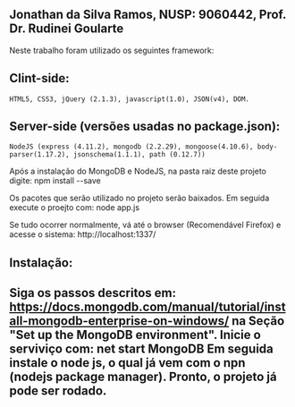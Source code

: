 ﻿Jonathan da Silva Ramos, NUSP: 9060442, Prof. Dr. Rudinei Goularte
-----------------------------------------------------------------------------------------------------------

Neste trabalho foram utilizado os seguintes framework:

Clint-side:
-----------------------------------------------------------------------------------------------------------
    HTML5, CSS3, jQuery (2.1.3), javascript(1.0), JSON(v4), DOM.
Server-side (versões usadas no package.json):
-----------------------------------------------------------------------------------------------------------
    NodeJS (express (4.11.2), mongodb (2.2.29), mongoose(4.10.6), body-parser(1.17.2), jsonschema(1.1.1), path (0.12.7))

Após a instalação do MongoDB e NodeJS, na pasta raiz deste projeto digite:
npm install --save

Os pacotes que serão utilizado no projeto serão baixados.
Em seguida execute o proejto com:
node app.js

Se tudo ocorrer normalmente, vá até o browser (Recomendável Firefox) e acesse o sistema:
http://localhost:1337/

Instalação:
-----------------------------------------------------------------------------------------------------------
Siga os passos descritos em: https://docs.mongodb.com/manual/tutorial/install-mongodb-enterprise-on-windows/
na Seção "Set up the MongoDB environment".
Inicie o serviviço com: net start MongoDB
Em seguida instale o node js, o qual já vem com o npn (nodejs package manager).
Pronto, o projeto já pode ser rodado.
----------------------------------------------------------------------------------------------------------
